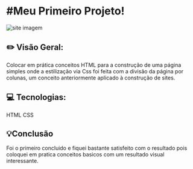 <h1>#Meu Primeiro Projeto!</h1>

![site imagem](https://user-images.githubusercontent.com/101216130/177341224-53dbc9a8-824f-4e4d-bdff-be4e6a1e2662.jpg)

<h2>✏️ Visão Geral:</h2>
Colocar em prática conceitos HTML para a construção de uma página simples onde a estilização via Css foi feita com a divisão da página por colunas,
um conceito anteriormente aplicado à construção de sites.
<h2>💻 Tecnologias:</h2>
HTML
CSS
<h2>💡Conclusão</h2>
Foi o primeiro concluido e fiquei bastante satisfeito com o resultado pois coloquei em pratica conceitos basicos com um resultado visual interessante.
